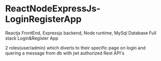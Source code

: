 # ReactNodeExpressJs-LoginRegisterApp
Reactjs FrontEnd, Expressjs backend, Node runtime, MySql Database Full stack Login&Register App 

2 roles(user/admin) which diverts to their specific page on login
and quering a message from db with jwt authorized Rest API's
